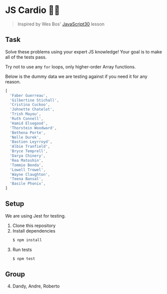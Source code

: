# JS Cardio 🏃🏼

> Inspired by Wes Bos' [JavaScript30](https://javascript30.com/) lesson

## Task

Solve these problems using your expert JS knowledge!
Your goal is to make all of the tests pass.

Try not to use any `for` loops, only higher-order Array functions.

Below is the dummy data we are testing against if you need it for any reason.

```js
[
  'Faber Guerreau',
  'Gilbertine Stichall',
  'Cristina Cuckoo',
  'Johnette Chatelot',
  'Trish Mayou',
  'Ruth Connell',
  'Hamid Elsegood',
  'Thorstein Woodward',
  'Bethena Porte',
  'Nelle Durek',
  'Bastien Leyrroyd',
  'Albie Tranfield',
  'Bryce Temprell',
  'Darya Chinery',
  'Rea Matoshin',
  'Tommie Benda',
  'Lowell Trowel',
  'Wayne Claughton',
  'Teena Bansal',
  'Basile Phonix',
]
```

## Setup

We are using Jest for testing.
1. Clone this repository
4. Install dependencies
      ```bash
      $ npm install
      ```
5. Run tests 
    ```bash
    $ npm test
    ```

## Group

4. Dandy, Andre, Roberto